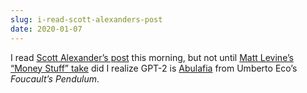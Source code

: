 ```yaml
---
slug: i-read-scott-alexanders-post
date: 2020-01-07
---
```


‪I read [Scott Alexander’s post](https://slatestarcodex.com/2020/01/06/a-very-unlikely-chess-game/) this morning, but not until [Matt Levine’s “Money Stuff” take](https://www.bloomberg.com/opinion/articles/2020-01-07/no-rush-repaying-these-student-loans‬) did I realize GPT-2 is [Abulafia](https://www.1klb.com/abulafia/) from Umberto Eco’s _Foucault’s Pendulum_.